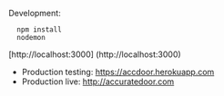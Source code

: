 Development:
```
  npm install
  nodemon
```
[http://localhost:3000] (http://localhost:3000)

* Production testing: https://accdoor.herokuapp.com
* Production live: http://accuratedoor.com
